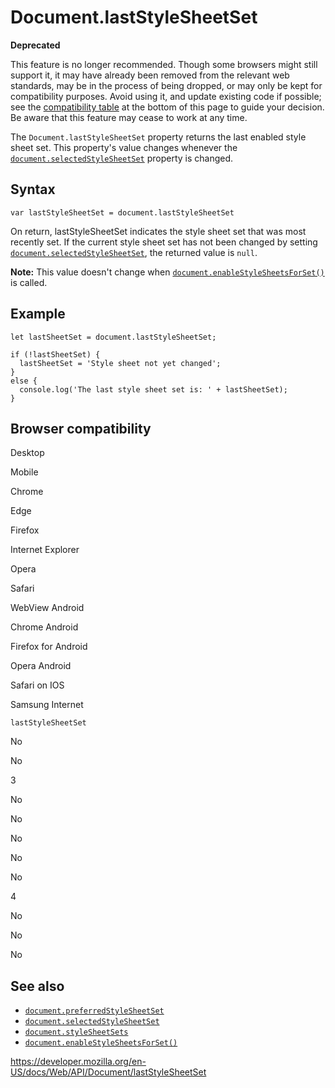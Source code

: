 # Document.lastStyleSheetSet

**Deprecated**

This feature is no longer recommended. Though some browsers might still support it, it may have already been removed from the relevant web standards, may be in the process of being dropped, or may only be kept for compatibility purposes. Avoid using it, and update existing code if possible; see the [compatibility table](#browser_compatibility) at the bottom of this page to guide your decision. Be aware that this feature may cease to work at any time.

The `Document.lastStyleSheetSet` property <span class="seosummary">returns the last enabled style sheet set.</span> This property's value changes whenever the [`document.selectedStyleSheetSet`](selectedstylesheetset) property is changed.

## Syntax

    var lastStyleSheetSet = document.lastStyleSheetSet

On return, lastStyleSheetSet indicates the style sheet set that was most recently set. If the current style sheet set has not been changed by setting [`document.selectedStyleSheetSet`](selectedstylesheetset), the returned value is `null`.

**Note:** This value doesn't change when [`document.enableStyleSheetsForSet()`](enablestylesheetsforset) is called.

## Example

    let lastSheetSet = document.lastStyleSheetSet;

    if (!lastSheetSet) {
      lastSheetSet = 'Style sheet not yet changed';
    }
    else {
      console.log('The last style sheet set is: ' + lastSheetSet);
    }

## Browser compatibility

Desktop

Mobile

Chrome

Edge

Firefox

Internet Explorer

Opera

Safari

WebView Android

Chrome Android

Firefox for Android

Opera Android

Safari on IOS

Samsung Internet

`lastStyleSheetSet`

No

No

3

No

No

No

No

No

4

No

No

No

## See also

- [`document.preferredStyleSheetSet`](preferredstylesheetset)
- [`document.selectedStyleSheetSet`](selectedstylesheetset)
- [`document.styleSheetSets`](stylesheetsets)
- [`document.enableStyleSheetsForSet()`](enablestylesheetsforset)

<a href="https://developer.mozilla.org/en-US/docs/Web/API/Document/lastStyleSheetSet" class="_attribution-link">https://developer.mozilla.org/en-US/docs/Web/API/Document/lastStyleSheetSet</a>
